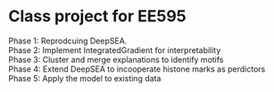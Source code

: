 # Class project for EE595

Phase 1: Reprodcuing DeepSEA.  
Phase 2: Implement IntegratedGradient for interpretability  
Phase 3: Cluster and merge explanations to identify motifs  
Phase 4: Extend DeepSEA to incooperate histone marks as perdictors  
Phase 5: Apply the model to existing data
